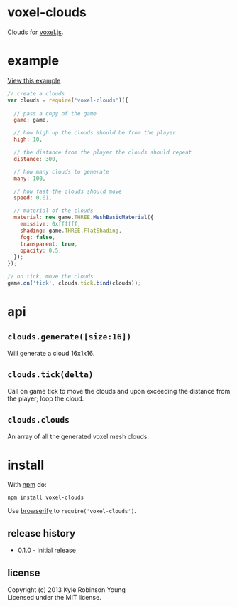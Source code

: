 # voxel-clouds

Clouds for [voxel.js](http://voxeljs.com).

# example

[View this example](http://shama.github.com/voxel-clouds)

```js
// create a clouds
var clouds = require('voxel-clouds')({
  
  // pass a copy of the game
  game: game,

  // how high up the clouds should be from the player
  high: 10,

  // the distance from the player the clouds should repeat
  distance: 300,

  // how many clouds to generate
  many: 100,

  // how fast the clouds should move
  speed: 0.01,

  // material of the clouds
  material: new game.THREE.MeshBasicMaterial({
    emissive: 0xffffff,
    shading: game.THREE.FlatShading,
    fog: false,
    transparent: true,
    opacity: 0.5,
  });
});

// on tick, move the clouds
game.on('tick', clouds.tick.bind(clouds));
```

# api

## `clouds.generate([size:16])`
Will generate a cloud 16x1x16.

## `clouds.tick(delta)`
Call on game tick to move the clouds and upon exceeding the distance from the
player; loop the cloud.

## `clouds.clouds`
An array of all the generated voxel mesh clouds.

# install

With [npm](https://npmjs.org) do:

```
npm install voxel-clouds
```

Use [browserify](http://browserify.org) to `require('voxel-clouds')`.

## release history
* 0.1.0 - initial release

## license
Copyright (c) 2013 Kyle Robinson Young<br/>
Licensed under the MIT license.
